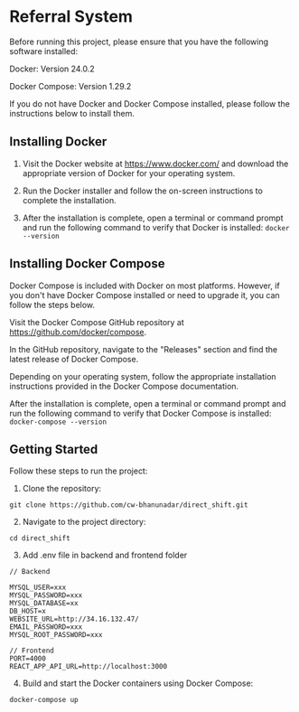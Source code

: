 # Referral System

Before running this project, please ensure that you have the following software installed:

Docker: Version 24.0.2

Docker Compose: Version 1.29.2

If you do not have Docker and Docker Compose installed, please follow the instructions below to install them.

## Installing Docker

1. Visit the Docker website at https://www.docker.com/ and download the appropriate version of Docker for your operating system.

2. Run the Docker installer and follow the on-screen instructions to complete the installation.

3. After the installation is complete, open a terminal or command prompt and run the following command to verify that Docker is installed: `docker --version`


## Installing Docker Compose

Docker Compose is included with Docker on most platforms. However, if you don't have Docker Compose installed or need to upgrade it, you can follow the steps below.

Visit the Docker Compose GitHub repository at https://github.com/docker/compose.

In the GitHub repository, navigate to the "Releases" section and find the latest release of Docker Compose.

Depending on your operating system, follow the appropriate installation instructions provided in the Docker Compose documentation.

After the installation is complete, open a terminal or command prompt and run the following command to verify that Docker Compose is installed: `docker-compose --version`

## Getting Started

Follow these steps to run the project:

1. Clone the repository:
```
git clone https://github.com/cw-bhanunadar/direct_shift.git
```

2. Navigate to the project directory:

```
cd direct_shift
```

3. Add .env file in backend and frontend folder

```
// Backend

MYSQL_USER=xxx
MYSQL_PASSWORD=xxx
MYSQL_DATABASE=xx
DB_HOST=x
WEBSITE_URL=http://34.16.132.47/
EMAIL_PASSWORD=xxx
MYSQL_ROOT_PASSWORD=xxx

// Frontend
PORT=4000
REACT_APP_API_URL=http://localhost:3000
```

4. Build and start the Docker containers using Docker Compose:

```
docker-compose up
```